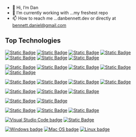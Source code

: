- 👋 Hi, I’m Dan
- 🌱 I’m currently working with ...my freshest repo
- 📫 How to reach me ...danbennett.dev or directly at bennett.daniel@gmail.com


## Top Technologies
[![Static Badge](https://img.shields.io/badge/JavaScript-white?style=for-the-badge&logo=javascript&logoColor=%23F7DF1E&labelColor=black&color=black)](https://developer.mozilla.org/en-US/docs/Web/JavaScript)
[![Static Badge](https://img.shields.io/badge/TypeScript-white?style=for-the-badge&logo=typescript&logoColor=white&labelColor=%233178C6&color=%233178C6)](https://www.typescriptlang.org/)
[![Static Badge](https://img.shields.io/badge/Angular-white?style=for-the-badge&logo=angular&logoColor=white&labelColor=%23E34F26&color=%23E34F26)](https://angular.dev/)
[![Static Badge](https://img.shields.io/badge/React-white?style=for-the-badge&logo=react&logoColor=%2361DAFB&labelColor=000000&color=000000)](https://reactjs.org/)
[![Static Badge](https://img.shields.io/badge/CSS3-white?style=for-the-badge&logo=css3&logoColor=white&labelColor=%231572B6&color=%231572B6)](https://developer.mozilla.org/en-US/docs/Web/CSS)
[![Static Badge](https://img.shields.io/badge/SASS-white?style=for-the-badge&logo=sass&logoColor=white&labelColor=%23CC6699&color=%23CC6699)](https://sass-lang.com/)
[![Static Badge](https://img.shields.io/badge/HTML5-white?style=for-the-badge&logo=html5&logoColor=white&labelColor=%23E34F26&color=%23E34F26)](https://developer.mozilla.org/en-US/docs/Glossary/HTML5)

[![Static Badge](https://img.shields.io/badge/NGXS-white?style=for-the-badge&logoColor=white&labelColor=%230089CF&color=%230089CF)](https://www.ngxs.io/)
[![Static Badge](https://img.shields.io/badge/PrimeNG-white?style=for-the-badge&logo=primeng&logoColor=white&labelColor=%23DD0031&color=%23DD0031)](https://primeng.org/)
[![Static Badge](https://img.shields.io/badge/PrimeFlex-white?style=for-the-badge&logoColor=white&labelColor=%2300e0a8&color=%2300e0a8)](https://primeflex.org/)
[![Static Badge](https://img.shields.io/badge/Tailwind%20CSS-white?style=for-the-badge&logo=tailwindcss&logoColor=white&labelColor=%2306B6D4&color=%2306B6D4)](https://tailwindcss.com/)
[![Static Badge](https://img.shields.io/badge/shadcn%2Fui-white?style=for-the-badge&logo=shadcn%2Fui&logoColor=white&labelColor=%23000000&color=%23000000)](https://ui.shadcn.com/)

[![Static Badge](https://img.shields.io/badge/Node.js-white?style=for-the-badge&logo=node.js&logoColor=white&labelColor=%235FA04E&color=%235FA04E)](https://nodejs.org/en/about/)
[![Static Badge](https://img.shields.io/badge/Express.js-white?style=for-the-badge&logo=express&logoColor=white&labelColor=%23000000&color=%23000000)](https://expressjs.com/)
[![Static Badge](https://img.shields.io/badge/nestjs-white?style=for-the-badge&logo=nestjs&logoColor=white&labelColor=%23E0234E&color=%23E0234E)](https://nestjs.com/)
[![Static Badge](https://img.shields.io/badge/docker-white?style=for-the-badge&logo=docker&logoColor=white&labelColor=%232496ED&color=%232496ED)](https://www.docker.com/)

[![Static Badge](https://img.shields.io/badge/mysql-white?style=for-the-badge&logo=mysql&logoColor=white&labelColor=%234479A1&color=%234479A1)](https://www.mysql.com/)
[![Static Badge](https://img.shields.io/badge/postgresql-white?style=for-the-badge&logo=postgresql&logoColor=white&labelColor=%234169E1&color=%234169E1)](https://www.postgresql.org/)
[![Static Badge](https://img.shields.io/badge/mongodb-white?style=for-the-badge&logo=mongodb&logoColor=white&labelColor=%2347A248&color=%2347A248)](https://www.mongodb.com/)

[![Static Badge](https://img.shields.io/badge/Bash-white?style=for-the-badge&logo=gnu%20bash&logoColor=white&labelColor=%230E353D&color=%230E353D)](https://www.gnu.org/software/bash/)
[![Static Badge](https://img.shields.io/badge/python-white?style=for-the-badge&logo=python&logoColor=white&labelColor=%233776AB&color=%233776AB)](https://www.python.org/)

[![Static Badge](https://img.shields.io/badge/GIT-white?style=for-the-badge&logo=git&logoColor=white&labelColor=%23F05032&color=%23F05032)](https://git-scm.com/)
[![Static Badge](https://img.shields.io/badge/GITLab-white?style=for-the-badge&logo=gitlab&logoColor=white&labelColor=%23FC6D26&color=%23FC6D26)](https://gitlab.com/)
[![Static Badge](https://img.shields.io/badge/GitHub-white?style=for-the-badge&logo=github&logoColor=white&labelColor=%23181717&color=%23181717)](https://github.com/)

[![Visual Studio Code badge](https://img.shields.io/badge/Visual_Studio_Code-0078D4?style=for-the-badge&logo=visual%20studio%20code&logoColor=white)](https://code.visualstudio.com/)
[![Static Badge](https://img.shields.io/badge/Jira-white?style=for-the-badge&logo=jira&logoColor=white&labelColor=%230052CC&color=%230052CC)](https://www.atlassian.com/software/jira)

[![Windows badge](	https://img.shields.io/badge/Windows-0078D6?style=for-the-badge&logo=windows&logoColor=white)](https://en.wikipedia.org/wiki/Microsoft_Windows)
[![Mac OS badge](https://img.shields.io/badge/mac%20os-000000?style=for-the-badge&logo=apple&logoColor=white)](https://en.wikipedia.org/wiki/MacOS)
[![Linux badge](https://img.shields.io/badge/Linux-FCC624?style=for-the-badge&logo=linux&logoColor=black)](https://en.wikipedia.org/wiki/Linux)
